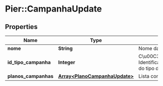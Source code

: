 # Pier::CampanhaUpdate

## Properties
Name | Type | Description | Notes
------------ | ------------- | ------------- | -------------
**nome** | **String** | Nome da campanha | [optional] 
**id_tipo_campanha** | **Integer** | C\u00C3\u00B3digo de Identifica\u00C3\u00A7\u00C3\u00A3o do tipo da campanha. | [optional] 
**planos_campanhas** | [**Array&lt;PlanoCampanhaUpdate&gt;**](PlanoCampanhaUpdate.md) | Lista com os planos de campanha | [optional] 



